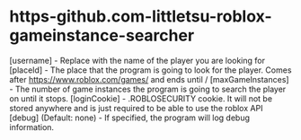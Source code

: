 # https-github.com-littletsu-roblox-gameinstance-searcher
[username] - Replace with the name of the player you are looking for
[placeId] - The place that the program is going to look for the player. Comes after https://www.roblox.com/games/ and ends until /
[maxGameInstances] - The number of game instances the program is going to search the player on until it stops.
[loginCookie] - .ROBLOSECURITY cookie. It will not be stored anywhere and is just required to be able to use the roblox API
[debug] (Default: none) - If specified, the program will log debug information.

